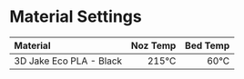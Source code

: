 # Material Settings

| Material                | Noz Temp | Bed Temp |
|:------------------------|---------:|---------:|
| 3D Jake Eco PLA - Black | 215°C    | 60°C     |
